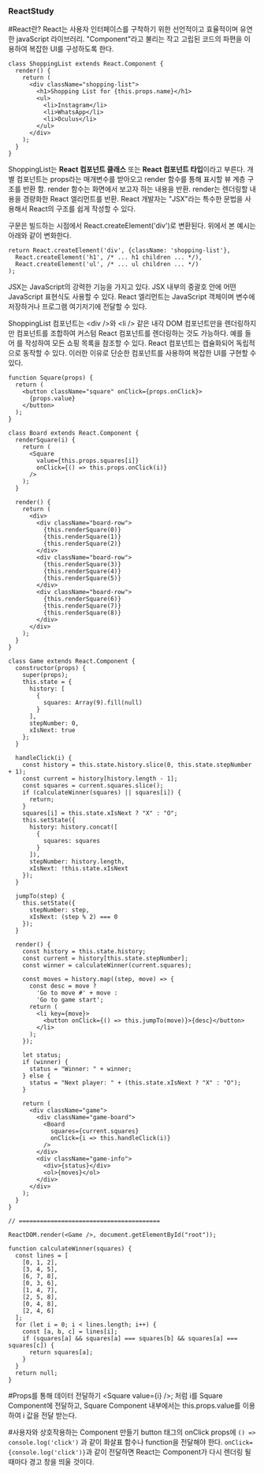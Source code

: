 ### ReactStudy

#React란?
React는 사용자 인터페이스를 구착하기 위한 선언적이고 효율적이며 유연한 javaScript 라이브러리.
"Component"라고 불리는 작고 고립된 코드의 파편을 이용하여 복잡한 UI를 구성하도록 한다.

```
class ShoppingList extends React.Component {
  render() {
    return (
      <div className="shopping-list">
        <h1>Shopping List for {this.props.name}</h1>
        <ul>
          <li>Instagram</li>
          <li>WhatsApp</li>
          <li>Oculus</li>
        </ul>
      </div>
    );
  }
}
```
ShoppingList는 **React 컴포넌트 클래스** 또는 **React 컴포넌트 타입**이라고 부른다. 개별 컴포넌트는 props라는 매개변수를 받아오고 render 함수를 통해 표시할 뷰 계층 구조를 반환 함.
render 함수는 화면에서 보고자 하는 내용을 반환. render는 렌더링할 내용을 경량화한 React 엘리먼트를 반환. React 개발자는 "JSX"라는 특수한 문법을 사용해서 React의 구조를 쉽게 작성할 수 있다. <div /> 구문은 빌드하는 시점에서 React.createElement('div')로 변환된다. 위에서 본 예시는 아래와 같이 변화한다.
```
return React.createElement('div', {className: 'shopping-list'},
  React.createElement('h1', /* ... h1 children ... */),
  React.createElement('ul', /* ... ul children ... */)
);
```

JSX는 JavaScript의 강력한 기능을 가지고 있다. JSX 내부의 중괄호 안에 어떤 JavaScript 표현식도 사용할 수 있다. React 엘리먼트는 JavaScript 객체이며 변수에 저장하거나 프로그램 여기저기에 전달할 수 있다.

ShoppingList 컴포넌트는 &lt;div />와 &lt;li /> 같은 내각 DOM 컴포넌트만을 렌더링하지만 컴포넌트를 조합하여 커스텀 React 컴포넌트를 렌더링하는 것도 가능하다. 예를 들어 <ShoppingList />를 작성하여 모든 쇼핑 목록을 참조할 수 있다. React 컴포넌트는 캡슐화되어 독립적으로 동작할 수 있다. 이러한 이유로 단순한 컴포넌트를 사용하여 복잡한 UI를 구현할 수 있다.

```
function Square(props) {
  return (
    <button className="square" onClick={props.onClick}>
      {props.value}
    </button>
  );
}

class Board extends React.Component {
  renderSquare(i) {
    return (
      <Square
        value={this.props.squares[i]}
        onClick={() => this.props.onClick(i)}
      />
    );
  }

  render() {
    return (
      <div>
        <div className="board-row">
          {this.renderSquare(0)}
          {this.renderSquare(1)}
          {this.renderSquare(2)}
        </div>
        <div className="board-row">
          {this.renderSquare(3)}
          {this.renderSquare(4)}
          {this.renderSquare(5)}
        </div>
        <div className="board-row">
          {this.renderSquare(6)}
          {this.renderSquare(7)}
          {this.renderSquare(8)}
        </div>
      </div>
    );
  }
}

class Game extends React.Component {
  constructor(props) {
    super(props);
    this.state = {
      history: [
        {
          squares: Array(9).fill(null)
        }
      ],
      stepNumber: 0,
      xIsNext: true
    };
  }

  handleClick(i) {
    const history = this.state.history.slice(0, this.state.stepNumber + 1);
    const current = history[history.length - 1];
    const squares = current.squares.slice();
    if (calculateWinner(squares) || squares[i]) {
      return;
    }
    squares[i] = this.state.xIsNext ? "X" : "O";
    this.setState({
      history: history.concat([
        {
          squares: squares
        }
      ]),
      stepNumber: history.length,
      xIsNext: !this.state.xIsNext
    });
  }

  jumpTo(step) {
    this.setState({
      stepNumber: step,
      xIsNext: (step % 2) === 0
    });
  }

  render() {
    const history = this.state.history;
    const current = history[this.state.stepNumber];
    const winner = calculateWinner(current.squares);

    const moves = history.map((step, move) => {
      const desc = move ?
        'Go to move #' + move :
        'Go to game start';
      return (
        <li key={move}>
          <button onClick={() => this.jumpTo(move)}>{desc}</button>
        </li>
      );
    });

    let status;
    if (winner) {
      status = "Winner: " + winner;
    } else {
      status = "Next player: " + (this.state.xIsNext ? "X" : "O");
    }

    return (
      <div className="game">
        <div className="game-board">
          <Board
            squares={current.squares}
            onClick={i => this.handleClick(i)}
          />
        </div>
        <div className="game-info">
          <div>{status}</div>
          <ol>{moves}</ol>
        </div>
      </div>
    );
  }
}

// ========================================

ReactDOM.render(<Game />, document.getElementById("root"));

function calculateWinner(squares) {
  const lines = [
    [0, 1, 2],
    [3, 4, 5],
    [6, 7, 8],
    [0, 3, 6],
    [1, 4, 7],
    [2, 5, 8],
    [0, 4, 8],
    [2, 4, 6]
  ];
  for (let i = 0; i < lines.length; i++) {
    const [a, b, c] = lines[i];
    if (squares[a] && squares[a] === squares[b] && squares[a] === squares[c]) {
      return squares[a];
    }
  }
  return null;
}
```
#Props를 통해 데이터 전달하기
&lt;Square value={i} />; 처럼 i를 Square Component에 전달하고, Square Component 내부에서는 this.props.value를 이용하여 i 값을 전달 받는다.

#사용자와 상호작용하는 Component 만들기
button 태그의 onClick props에 `() => console.log('click')` 과 같이 화살표 함수나 function을 전달해야 한다. `onClick={console.log('click')}`과 같이 전달하면 React는 Component가 다시 렌더링 될 때마다 경고 창을 띄울 것이다.

